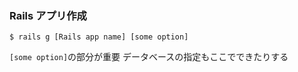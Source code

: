 ### Rails アプリ作成
```
$ rails g [Rails app name] [some option]
```

```[some option]```の部分が重要
データベースの指定もここでできたりする
